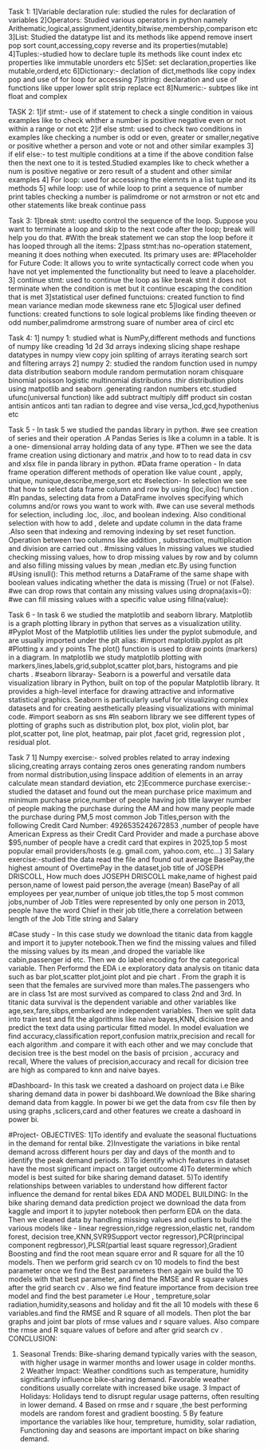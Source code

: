 Task 1:
1]Variable declaration rule: studied the rules for declaration of variables
2]Operators: Studied various operators in python namely Arithematic,logical,assignment,identity,bitwise,membership,comparison etc
3]List: Studied the datatype list and its methods like append remove insert pop  sort count,accessing,copy reverse and its properties(mutable)
4]Tuples:-studied how to declare tuple its methods like count index etc  properties like immutable unorders etc
5]Set: set declaration,properties like mutable,orderd,etc
6]Dictionary:- declation of dict,methods like copy index pop and use of for loop for accessing
7]string: declaration and use of functions like upper lower split strip replace ect
8]Numeric:- subtpes like int float and complex

TASK 2:
1]if stmt:- use of if statement to check a single condition in vaious examples like to check whther a number is positive negative even or not within a range or not etc
2]if else stmt: used to check two conditions in examples like checking a number is odd or even, greater or smaller,negative or positive whether a person and vote or not and other similar examples
3] if elif else:- to test multiple conditions at a time if the above condition  false then the next one to it is tested.Studied examples like to check whether a num is positive negative or zero result of a student and other similar examples
4] For loop: used for accessinng the elemnts in a list tuple and its methods 
5] while loop: use of while loop to print a sequence of number print tables checking a number is palimdrome or not armstron or not etc and other statements like break continue pass

Task 3:
1]break stmt: usedto control the sequence of the loop. Suppose you want to terminate a loop and skip to the next code after the loop; break will help you do that.
#With the break statement we can stop the loop before it has looped through all the items:
2]pass stmt:has no-operation statement, meaning it does nothing when executed. Its primary uses are:
#Placeholder for Future Code: It allows you to write syntactically correct code when you have not yet implemented the functionality but need to leave a placeholder.
3] continue stmt: used to continue the loop as like break stmt it does not terminate when the condition is met but it continue escaping the condition that is met
3]statistical user defined functuions: created function to find mean variance median mode skewness rane etc
5]logical user defined functions: created functions to sole logical problems like finding theeven or odd number,palimdrome armstrong suare of number area of circl etc

Task 4:
1] numpy 1: studied what is NumPy,different methods and functions of numpy like creading 1d 2d 3d arrays indexing slicing shape reshape datatypes in numpy view copy join spliting of arrays iterating search sort and filtering arrays
2] numpy 2: studied the random function used in numpy data distribution seaborn module random permutation noram chisquare binomial poisson logistic multinomial distributions .thir distribution plots using matpotlib and seaborn .generating randon numbers etc.studied ufunc(universal function) like add subtract multiply diff product sin costan antisin anticos anti tan radian to degree and vise versa,,lcd,gcd,hypothenius etc


Task 5 -
In task 5 we studied the pandas library in python.
#we see creation of series and their operation .A Pandas Series is like a column in a table. It is a one-
dimensional array holding data of any type.
#Then we see the data frame creation using dictionary and matrix ,and how to to read data in csv and
xlsx file in panda library in python.
#Data frame operation -
In data frame operation different methods of operation like value count , apply, unique,
nunique,describe,merge,sort etc
#selection-
In selection we see that how to select data frame column and row by using (loc,iloc) function .
#In pandas, selecting data from a DataFrame involves specifying which columns and/or rows you want
to work with.
#we can use several methods for selection, including .loc, .iloc, and boolean indexing.
Also conditional selection with how to add , delete and update column in the data frame .Also seen that
indexing and removing indexing by set reset function.
Operation between two columns like addition , substraction, multiplication and division are carried out .
#missing values
In missing values we studied checking missing values, how to drop missing values by row and by column
and also filling missing values by mean ,median etc.By using function
#Using isnull(): This method returns a DataFrame of the same shape with boolean values indicating
whether the data is missing (True) or not (False).
#we can drop rows that contain any missing values using dropna(axis=0):
#we can fill missing values with a specific value using fillna(value):

Task 6 -
In task 6 we studied the matplotlib and seaborn library.
Matplotlib is a graph plotting library in python that serves as a visualization utility.
#Pyplot
Most of the Matplotlib utilities lies under the pyplot submodule, and are usually imported under the plt
alias:
#import matplotlib.pyplot as plt
#Plotting x and y points
The plot() function is used to draw points (markers) in a diagram.
In matplotlib we study matplotlib plotting with markers,lines,labels,grid,subplot,scatter plot,bars,
histograms and pie charts .
#seaborn libraray-
Seaborn is a powerful and versatile data visualization library in Python, built on top of the popular
Matplotlib library.
It provides a high-level interface for drawing attractive and informative statistical graphics.
Seaborn is particularly useful for visualizing complex datasets and for creating aesthetically pleasing
visualizations with minimal code.
#import seaborn as sns
#In seaborn library we see different types of plotting of graphs such as distribution plot, box plot, violin
plot, bar plot,scatter pot,
line plot, heatmap, pair plot ,facet grid, regression plot , residual plot.

Task 7
1] Numpy exercise:- solved probles related to array indexing slicing,creating arrays containg zeros ones generating random numbers from normal distribution,using linspace addition of elements in an array calculate mean standard deviation, etc
2]Ecommerce purchase exercise:- studied the dataset and found out the mean purchase price maximum and minimum purchase price,number of people having job title lawyer number of people making the purchase during the AM and how many people made the purchase during PM,5 most common Job Titles,person with the following Credit Card Number: 4926535242672853 ,number of people have American Express as their Credit Card Provider and made a purchase above $95,number of people have a credit card that expires in 2025,top 5 most popular email providers/hosts (e.g. gmail.com, yahoo.com, etc...)
3] Salary exercise:-studied the data read the file and found out average BasePay,the highest amount of OvertimePay in the dataset,job title of JOSEPH DRISCOLL, How much does JOSEPH DRISCOLL make,name of highest paid person,name of lowest paid person,the average (mean) BasePay of all employees per year,number of unique job titles,the top 5 most common jobs,number of  Job Titles were represented by only one person in 2013, people have the word Chief in their job title,there a correlation between length of the Job Title string and Salary

#Case study -
In this case study we download the titanic data from kaggle and import it to jupyter notebook.Then we find the missing values and filled the missing values by its mean ,and droped the variable like cabin,passenger id etc. Then we do label encoding for the categorical variable.
Then Performd the EDA i.e exploratory data analysis on titanic data such as bar plot,scatter plot,joint plot and pie chart .
From the graph it is seen that the females are survived more than males.The passengers who are in class 1st are most survived as compared to class 2nd and 3rd.
In titanic data survival is the dependent variable and other variables like age,sex,fare,sibps,embarked are independent variables.
Then we split data into train test and fit the algorithms like naive bayes,KNN, dicision tree and predict the text data using particular fitted model.
In model evaluation we find accuracy,classification report,confusion matrix,precision and recall for each algorithm .and compare it with each other and we may conclude that 
decision tree is the best model on the basis of prcision , accuracy and recall, Where the values of precision,accuracy and recall for dicision tree are high as compared to knn and naive bayes.

#Dashboard-
In this task we created a dashoard on project data i.e Bike sharing demand data in power bi dashboard.We download the Bike sharing demand data from kaggle. In power bi we get the data from csv file then by using graphs ,sclicers,card and other features we create a dashoard in power bi.

#Project-
OBJECTIVES:
1]To identify and evaluate the seasonal fluctuations in the demand for rental bike.
2)Investigate the variations in bike rental demand across different hours per day and days of the month and to identify the peak demand periods.
3)To identify which features in dataset have the most significant impact on target outcome
4)To determine which model is best suited for bike sharing demand dataset.
5)To identify relationships between variables to understand how different factor influence the demand for rental bikes
EDA AND MODEL BUILDING:
In the bike sharing demand data prediction project we download the data from kaggle and import it to jupyter notebook then perform EDA on the data.
Then we cleaned data by handling missing values and outliers to build the various models like - linear regression,ridge regression,elastic net, random forest, decision tree,KNN,SVR9Support vector regressor),PCR(principal component regbressor),PLSR(partial least square regressor),Gradient Boosting and find the root mean square error and R square for all the 10 models.
Then we perform grid search cv on 10 models to find the best parameter once we find the Best parameters then again we build the 10 models with that best parameter, and find the RMSE and R square values after the grid search cv .
Also we find feature importance from decision tree model and find the best parameter i.e Hour , tempreture,solar radiation,humidity,seasons and holiday and fit the all 10 models with these 6 variables.and find the RMSE and R square of all models.
Then plot the bar graphs and joint bar plots of rmse values and r square values. Also compare the rmse and R square values of before and after grid search cv .
CONCLUSION:
1. Seasonal Trends: Bike-sharing demand typically varies with the season, with higher usage in warmer months and lower usage in colder months.
2 Weather Impact: Weather conditions such as temperature, humidity significantly influence bike-sharing demand. Favorable weather conditions usually correlate with increased bike usage.
3 Impact of Holidays: Holidays tend to disrupt regular usage patterns, often resulting in lower demand.
4 Based on rmse and r square ,the best performing models are random forest and gradient boosting.
5 By feature importance the variables like hour, tempreture, humidity, solar radiation, Functioning day and seasons are important impact on bike sharing demand.
